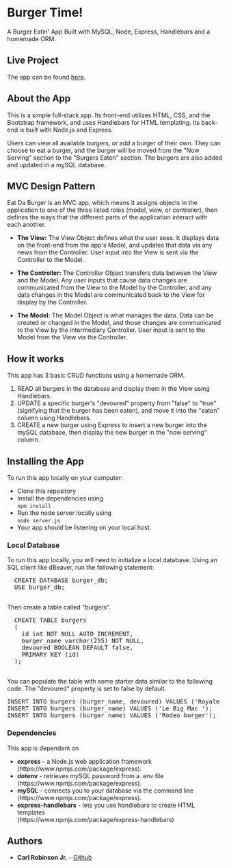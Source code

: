 # Burger Time!
A Burger Eatin' App
Built with MySQL, Node, Express, Handlebars and a homemade ORM.

## Live Project

The app can be found [here](https://fast-mountain-22416.herokuapp.com/).

## About the App

This is a simple full-stack app. Its front-end utilizes HTML, CSS, and the Bootstrap framework, and uses Handlebars for HTML templating. Its back-end is built with Node.js and Express.

Users can view all available burgers, or add a burger of their own. They can choose to eat a burger, and the burger will be moved from the "Now Serving" section to the "Burgers Eaten" section. The burgers are also added and updated in a mySQL database.

## MVC Design Pattern
Eat Da Burger is an MVC app, which means it assigns objects in the application to one of the three listed roles (model, view, or controller), then defines the ways that the different parts of the application interact with each another. 
- <b>The View:</b>
The View Object defines what the user sees. It displays data on the front-end from the app's Model, and updates that data via any news from the Controller. User input into the View is sent via the Controller to the Model.

- <b>The Controller:</b>
The Controller Object transfers data between the View and the Model. Any user inputs that cause data changes are communicated from the View to the Model by the Controller, and any data changes in the Model are communicated back to the View for display by the Controller. 

- <b>The Model:</b>
The Model Object is what manages the data. Data can be created or changed in the Model, and those changes are communicated to the View by the intermediary Controller. User input is sent to the Model from the View via the Controller.

## How it works
This app has 3 basic CRUD functions using a homemade ORM.
1. READ all burgers in the database and display them in the View using Handlebars.
2. UPDATE a specific burger's "devoured" property from "false" to "true" (signifying that the burger has been eaten), and move it into the "eaten" column using Handlebars.
3. CREATE a new burger using Express to insert a new burger into the mySQL database, then display the new burger in the "now serving" column.

## Installing the App

To run this app locally on your computer:

- Clone this repository
- Install the dependencies using    
```npm install```
- Run the node server locally using    
```node server.js```
- Your app should be listening on your local host.

### Local Database 
To run this app locally, you will need to initialize a local database. Using an SQL client like dBeaver, run the following statement:

<pre>
  CREATE DATABASE burger_db;
  USE burger_db;
  </pre>

Then create a table called "burgers".
<pre>
  CREATE TABLE burgers
  (
    id int NOT NULL AUTO_INCREMENT,
	burger_name varchar(255) NOT NULL,
	devoured BOOLEAN DEFAULT false,
	PRIMARY KEY (id)
  );
  </pre>

  You can populate the table with some starter data similar to the following code. The "devoured" property is set to false by default.

  <pre>
INSERT INTO burgers (burger_name, devoured) VALUES ('Royale w/Cheese', true);
INSERT INTO burgers (burger_name) VALUES ('Le Big Mac ');
INSERT INTO burgers (burger_name) VALUES ('Rodeo burger');
</pre>

### Dependencies
 
 This app is dependent on 
 <ul>
    <li> <b>express</b> - a Node.js web application framework</li> (https://www.npmjs.com/package/express).</li>
    <li><b>dotenv</b> - retrieves mySQL password from a .env file</li> (https://www.npmjs.com/package/express).</li>
    <li><b>mySQL</b> - connects you to your database via the command line</li> (https://www.npmjs.com/package/express).</li>
    <li><b>express-handlebars</b> - lets you use handlebars to create HTML templates</li> (https://www.npmjs.com/package/express-handlebars)</li>
 </ul>

## Authors

* **Carl Robinson Jr.** - [Github](https://github.com/Ceedamann)


